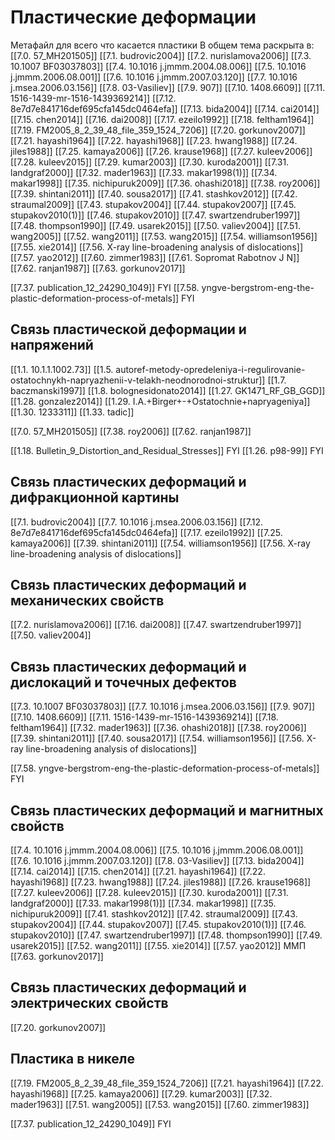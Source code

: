 # Пластические деформации
Метафайл для всего что касается пластики
В общем тема раскрыта в:
[[7.0. 57_MH201505]]
[[7.1. budrovic2004]]
[[7.2. nurislamova2006]]
[[7.3. 10.1007 BF03037803]]
[[7.4. 10.1016 j.jmmm.2004.08.006]]
[[7.5. 10.1016 j.jmmm.2006.08.001]]
[[7.6. 10.1016 j.jmmm.2007.03.120]]
[[7.7. 10.1016 j.msea.2006.03.156]]
[[7.8. 03-Vasiliev]]
[[7.9. 907]]
[[7.10. 1408.6609]]
[[7.11. 1516-1439-mr-1516-1439369214]]
[[7.12. 8e7d7e841716def695cfa145dc0464efa]]
[[7.13. bida2004]]
[[7.14. cai2014]]
[[7.15. chen2014]]
[[7.16. dai2008]]
[[7.17. ezeilo1992]]
[[7.18. feltham1964]]
[[7.19. FM2005_8_2_39_48_file_359_1524_7206]]
[[7.20. gorkunov2007]]
[[7.21. hayashi1964]]
[[7.22. hayashi1968]]
[[7.23. hwang1988]]
[[7.24. jiles1988]]
[[7.25. kamaya2006]]
[[7.26. krause1968]]
[[7.27. kuleev2006]]
[[7.28. kuleev2015]]
[[7.29. kumar2003]]
[[7.30. kuroda2001]]
[[7.31. landgraf2000]]
[[7.32. mader1963]]
[[7.33. makar1998(1)]]
[[7.34. makar1998]]
[[7.35. nichipuruk2009]]
[[7.36. ohashi2018]]
[[7.38. roy2006]]
[[7.39. shintani2011]]
[[7.40. sousa2017]]
[[7.41. stashkov2012]]
[[7.42. straumal2009]]
[[7.43. stupakov2004]]
[[7.44. stupakov2007]]
[[7.45. stupakov2010(1)]]
[[7.46. stupakov2010]]
[[7.47. swartzendruber1997]]
[[7.48. thompson1990]]
[[7.49. usarek2015]]
[[7.50. valiev2004]]
[[7.51. wang2005]]
[[7.52. wang2011]]
[[7.53. wang2015]]
[[7.54. williamson1956]]
[[7.55. xie2014]]
[[7.56. X-ray line-broadening analysis of dislocations]]
[[7.57. yao2012]]
[[7.60. zimmer1983]]
[[7.61. Sopromat Rabotnov J N]]
[[7.62. ranjan1987]]
[[7.63. gorkunov2017]]

[[7.37. publication_12_24290_1049]] FYI
[[7.58. yngve-bergstrom-eng-the-plastic-deformation-process-of-metals]] FYI


## Связь пластической деформации и напряжений
[[1.1. 10.1.1.1002.73]]
[[1.5. autoref-metody-opredeleniya-i-regulirovanie-ostatochnykh-napryazhenii-v-telakh-neodnorodnoi-struktur]]
[[1.7. baczmanski1997]]
[[1.8. bolognesidonato2014]]
[[1.27. GK1471_RF_GB_GGD]]
[[1.28. gonzalez2014]]
[[1.29. I.A.+Birger+-+Ostatochnie+napryageniya]]
[[1.30. 1233311]]
[[1.33. tadic]]

[[7.0. 57_MH201505]]
[[7.38. roy2006]]
[[7.62. ranjan1987]]

[[1.18. Bulletin_9_Distortion_and_Residual_Stresses]] FYI
[[1.26. p98-99]] FYI


## Связь пластических деформаций и дифракционной картины
[[7.1. budrovic2004]]
[[7.7. 10.1016 j.msea.2006.03.156]]
[[7.12. 8e7d7e841716def695cfa145dc0464efa]]
[[7.17. ezeilo1992]]
[[7.25. kamaya2006]]
[[7.39. shintani2011]]
[[7.54. williamson1956]]
[[7.56. X-ray line-broadening analysis of dislocations]]


## Связь пластических деформаций и механических свойств
[[7.2. nurislamova2006]]
[[7.16. dai2008]]
[[7.47. swartzendruber1997]]
[[7.50. valiev2004]]


## Связь пластических деформаций и дислокаций и точечных дефектов
[[7.3. 10.1007 BF03037803]]
[[7.7. 10.1016 j.msea.2006.03.156]]
[[7.9. 907]]
[[7.10. 1408.6609]]
[[7.11. 1516-1439-mr-1516-1439369214]]
[[7.18. feltham1964]]
[[7.32. mader1963]]
[[7.36. ohashi2018]]
[[7.38. roy2006]]
[[7.39. shintani2011]]
[[7.40. sousa2017]]
[[7.54. williamson1956]]
[[7.56. X-ray line-broadening analysis of dislocations]]

[[7.58. yngve-bergstrom-eng-the-plastic-deformation-process-of-metals]] FYI


## Связь пластических деформаций и магнитных свойств
[[7.4. 10.1016 j.jmmm.2004.08.006]]
[[7.5. 10.1016 j.jmmm.2006.08.001]]
[[7.6. 10.1016 j.jmmm.2007.03.120]]
[[7.8. 03-Vasiliev]]
[[7.13. bida2004]]
[[7.14. cai2014]]
[[7.15. chen2014]]
[[7.21. hayashi1964]]
[[7.22. hayashi1968]]
[[7.23. hwang1988]]
[[7.24. jiles1988]]
[[7.26. krause1968]]
[[7.27. kuleev2006]]
[[7.28. kuleev2015]]
[[7.30. kuroda2001]]
[[7.31. landgraf2000]]
[[7.33. makar1998(1)]]
[[7.34. makar1998]]
[[7.35. nichipuruk2009]]
[[7.41. stashkov2012]]
[[7.42. straumal2009]]
[[7.43. stupakov2004]]
[[7.44. stupakov2007]]
[[7.45. stupakov2010(1)]]
[[7.46. stupakov2010]]
[[7.47. swartzendruber1997]]
[[7.48. thompson1990]]
[[7.49. usarek2015]]
[[7.52. wang2011]]
[[7.55. xie2014]]
[[7.57. yao2012]] ММП
[[7.63. gorkunov2017]]


## Связь пластических деформаций и электрических свойств
[[7.20. gorkunov2007]]


## Пластика в никеле
[[7.19. FM2005_8_2_39_48_file_359_1524_7206]]
[[7.21. hayashi1964]]
[[7.22. hayashi1968]]
[[7.25. kamaya2006]]
[[7.29. kumar2003]]
[[7.32. mader1963]]
[[7.51. wang2005]]
[[7.53. wang2015]]
[[7.60. zimmer1983]]

[[7.37. publication_12_24290_1049]] FYI


